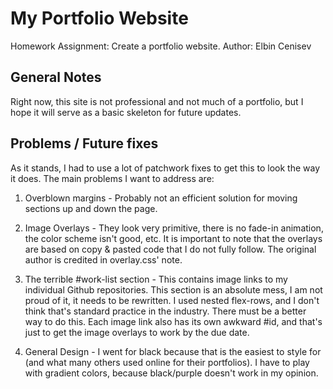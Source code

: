 # My Portfolio Website
Homework Assignment: Create a portfolio website.
Author: Elbin Cenisev

## General Notes
Right now, this site is not professional and not much of a portfolio, but I hope it will serve as a basic skeleton for future updates.

## Problems / Future fixes
As it stands, I had to use a lot of patchwork fixes to get this to look the way it does. The main problems I want to address are:

1. Overblown margins - 
Probably not an efficient solution for moving sections up and down the page.

2. Image Overlays - 
They look very primitive, there is no fade-in animation, the color scheme isn't good, etc.
It is important to note that the overlays are based on copy & pasted code that I do not fully follow. 
The original author is credited in overlay.css' note.

3. The terrible #work-list section - 
This contains image links to my individual Github repositories.
This section is an absolute mess, I am not proud of it, it needs to be rewritten.
I used nested flex-rows, and I don't think that's standard practice in the industry.
There must be a better way to do this.
Each image link also has its own awkward #id, and that's just to get the image overlays to work by the due date.

4. General Design - 
I went for black because that is the easiest to style for (and what many others used online for their portfolios).
I have to play with gradient colors, because black/purple doesn't work in my opinion.
